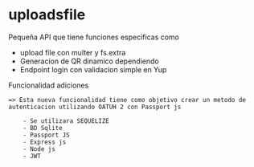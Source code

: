 # uploadsfile
Pequeña API que tiene funciones especificas como 
- upload file con multer y fs.extra
- Generacion de QR dinamico dependiendo
- Endpoint login con validacion simple en Yup 
 
 Funcionalidad adiciones

    => Esta nueva funcionalidad tiene como objetivo crear un metodo de autenticacion utilizando OATUH 2 con Passport js 
    
        - Se utilizara SEQUELIZE 
        - BD Sqlite
        - Passport JS
        - Express js
        - Node js 
        - JWT 
